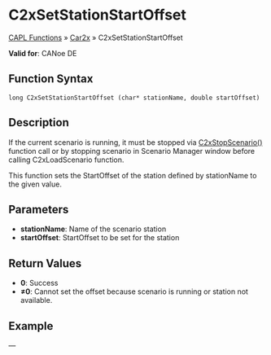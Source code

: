 # C2xSetStationStartOffset

[CAPL Functions](../../CAPLfunctions.md) » [Car2x](../CAPLfunctionsCar2xOverview.md) » C2xSetStationStartOffset

**Valid for**: CANoe DE

## Function Syntax

```
long C2xSetStationStartOffset (char* stationName, double startOffset)
```

## Description

If the current scenario is running, it must be stopped via [C2xStopScenario()](CAPLfunctionC2xStopScenario.md) function call or by stopping scenario in Scenario Manager window before calling C2xLoadScenario function.

This function sets the StartOffset of the station defined by stationName to the given value.

## Parameters

- **stationName**: Name of the scenario station
- **startOffset**: StartOffset to be set for the station

## Return Values

- **0**: Success
- **≠0**: Cannot set the offset because scenario is running or station not available.

## Example

—
